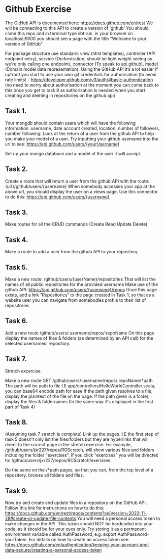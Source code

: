 # Github Exercise
 The GitHub API is documented here: https://docs.github.com/en/rest
 We will be connecting to this API to create a version of 'github'
 You should clone this repo and in terminal type sbt run, in your browser on localhost:9000 you should see a page with the title "Welcome to your version   of GitHub"
 
  For package structure use standard: view (html templates), controller (API endpoint entry), service (Orchestration, should be light weight seeing as    we're only calling one endpoint), connector (To speak to api.github), model (Domain model data representation).
 Using the GitHub API it’s a lot easier if upfront you start to use your own git credentials for authorisation (to avoid rate limits) -    https://developer.github.com/v3/auth/#basic-authentication (no need to worry about authorisation at the moment you can come back to this once you get to task 9 as authorisation is needed when you start creating and deleting in repositories on the github api)
 
## Task 1.
 Your mongdb should contain users which will have the following information: username, date account created, location, number of followers, number following.
    Look at the return of a user from the github API to help you make your model of a user. Try inputting your github username into the url to see: https://api.github.com/users/{yourUsername}
 
Set up your mongo database and a model of the user it will accept.
 
 ## Task 2.
 Create a route that will return a user from the github API with the route:
 {url}/github/users/{username}
 When somebody accesses your app at the above url, you should display the user on a views page. 
 Use this connector to do this:
 https://api.github.com/users/{username}

## Task 3.
 Make routes for all the CRUD commands (Create Read Update Delete)
 
 ## Task 4.
  Make a route to add a user from the github API to your repository.
 
 ## Task 5.
  Make a  new route: /github/users/{userName}/repositories That will list the names of all public repositories for the provided username
  Make use of the github API: https://api.github.com/users/{username}/repos
  Once this page exists, add a link “Repositories” to the page created in Task 1, so that as a website user you can navigate from somebodies profile to    their list of repositories
 
## Task 6.
 Add a new route /github/users/:username/repos/:repoName
 On this page display the names of files & folders (as determined by an API call) for the selected usernames’ repository.
 
 ## Task 7.
  Stretch excercise.
  
  Make a new route GET /github/users/:username/repos/:repoName/*path
  The path will be path to file I.E app/controllers/HelloWorldController.scala, you can base64 encode path for ease
  If the path given resolves to a file, display the plaintext of the file on the page.
  If the path given is a folder, display the files & foldernames (In the same way it's displayed in the first part of Task 4)
  
## Task 8. 
 (Assuming task 7 stretch is complete)
 Link up the pages. I.E the first step of task 5 doesn't only list the files/folders but they are hyperlinks that will direct to the correct page in the  stretch exercise.
 For example, /github/users/jxr227/repos/ROScratch, will show various files and folders including the folder "exercises". If you click "exercises" you  will be directed to:
 /github/users/jxr227/repos/ROScratch/exercises
 
 Do the same on the /*path pages, so that you can, from the top level of a repository, browse all folders and files.

## Task 9.
 Now try and create and update files in a repository on the GitHub API.
 Follow this link for instructions on how to do this:
 https://docs.github.com/en/rest/repos/contents?apiVersion=2022-11-28#create-or-update-file-contents
 You will need a personal access token to make changes in the API. This token should NOT be hardcoded into your code, as it should be for your eyes only. Try storing it as a permanent environment variable called AuthPassword, e.g. export AuthPassword= yourToken.
 For details on how to create an access token see: https://docs.github.com/en/authentication/keeping-your-account-and-data-secure/creating-a-personal-access-token

